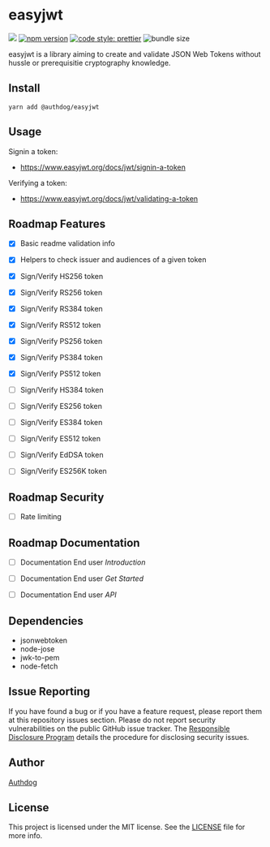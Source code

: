 # easyjwt

![](https://github.com/authdog/easyjwt/workflows/adg-easyjwt-lib/badge.svg)
[![npm version](https://badge.fury.io/js/%40authdog%2Feasyjwt.svg)](https://badge.fury.io/js/%40authdog%2Feasyjwt)
[![code style: prettier](https://img.shields.io/badge/code_style-prettier-ff69b4.svg?style=flat-square)](https://github.com/prettier/prettier)
![bundle size](https://img.shields.io/bundlephobia/minzip/@authdog/easyjwt?label=zipped)
<!-- [![dependencies Status](https://david-dm.org/authdog/easyjwt/status.svg)](https://david-dm.org/authdog/easyjwt)
[![devDependencies Status](https://david-dm.org/authdog/easyjwt/dev-status.svg)](https://david-dm.org/authdog/easyjwt?type=dev) -->

easyjwt is a library aiming to create and validate JSON Web Tokens without hussle or prerequisitie cryptography knowledge.

## Install

`yarn add @authdog/easyjwt`

## Usage

Signin a token:

- https://www.easyjwt.org/docs/jwt/signin-a-token

Verifying a token:

- https://www.easyjwt.org/docs/jwt/validating-a-token

## Roadmap Features

- [x] Basic readme validation info
- [x] Helpers to check issuer and audiences of a given token
- [x] Sign/Verify HS256 token
- [x] Sign/Verify RS256 token
- [x] Sign/Verify RS384 token
- [x] Sign/Verify RS512 token
- [x] Sign/Verify PS256 token
- [x] Sign/Verify PS384 token
- [x] Sign/Verify PS512 token
- [ ] Sign/Verify HS384 token 
- [ ] Sign/Verify ES256 token 
- [ ] Sign/Verify ES384 token 
- [ ] Sign/Verify ES512 token 
- [ ] Sign/Verify EdDSA token 
- [ ] Sign/Verify ES256K token 


## Roadmap Security

- [ ] Rate limiting

## Roadmap Documentation

- [ ] Documentation End user *Introduction*
- [ ] Documentation End user *Get Started*
- [ ] Documentation End user *API*


## Dependencies

- jsonwebtoken
- node-jose
- jwk-to-pem
- node-fetch

## Issue Reporting

If you have found a bug or if you have a feature request, please report them at this repository issues section. Please do not report security vulnerabilities on the public GitHub issue tracker. The [Responsible Disclosure Program](https://authdog.com/whitehat) details the procedure for disclosing security issues.

## Author

[Authdog](https://www.authdog.com)


## License

This project is licensed under the MIT license. See the [LICENSE](LICENSE) file for more info.